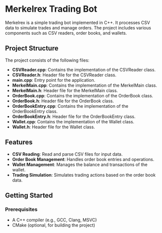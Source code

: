 # Merkelrex Trading Bot

Merkelrex is a simple trading bot implemented in C++. It processes CSV data to simulate trades and manage orders. The project includes various components such as CSV readers, order books, and wallets.

## Project Structure

The project consists of the following files:

- **CSVReader.cpp**: Contains the implementation of the CSVReader class.
- **CSVReader.h**: Header file for the CSVReader class.
- **main.cpp**: Entry point for the application.
- **MerkelMain.cpp**: Contains the implementation of the MerkelMain class.
- **MerkelMain.h**: Header file for the MerkelMain class.
- **OrderBook.cpp**: Contains the implementation of the OrderBook class.
- **OrderBook.h**: Header file for the OrderBook class.
- **OrderBookEntry.cpp**: Contains the implementation of the OrderBookEntry class.
- **OrderBookEntry.h**: Header file for the OrderBookEntry class.
- **Wallet.cpp**: Contains the implementation of the Wallet class.
- **Wallet.h**: Header file for the Wallet class.

## Features

- **CSV Reading**: Read and parse CSV files for input data.
- **Order Book Management**: Handles order book entries and operations.
- **Wallet Management**: Manages the balance and transactions of the wallet.
- **Trading Simulation**: Simulates trading actions based on the order book data.

## Getting Started

### Prerequisites

- A C++ compiler (e.g., GCC, Clang, MSVC)
- CMake (optional, for building the project)

